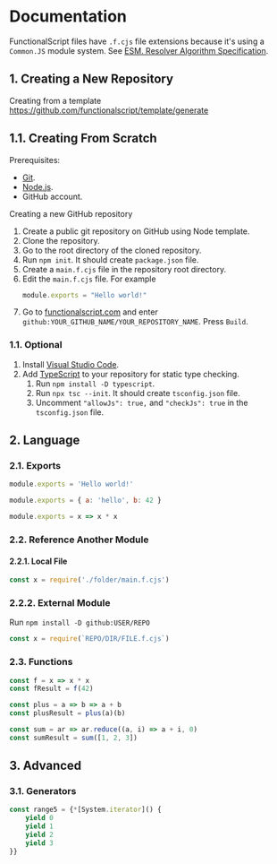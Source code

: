 # Documentation

FunctionalScript files have `.f.cjs` file extensions because it's using a `Common.JS` module system. See
[ESM. Resolver Algorithm Specification](https://nodejs.org/api/esm.html#resolver-algorithm-specification).

## 1. Creating a New Repository

Creating from a template https://github.com/functionalscript/template/generate

## 1.1. Creating From Scratch

Prerequisites:

- [Git](https://git-scm.com/).
- [Node.js](https://nodejs.org/en/).
- GitHub account.

Creating a new GitHub repository

1. Create a public git repository on GitHub using Node template.
2. Clone the repository.
3. Go to the root directory of the cloned repository.
4. Run `npm init`. It should create `package.json` file.
5. Create a `main.f.cjs` file in the repository root directory.
6. Edit the `main.f.cjs` file. For example
    ```js
    module.exports = "Hello world!"
    ```
11. Go to [functionalscript.com](https://functionalscript.com) and enter `github:YOUR_GITHUB_NAME/YOUR_REPOSITORY_NAME`. Press `Build`.

### 1.1. Optional

1. Install [Visual Studio Code](https://code.visualstudio.com/).
2. Add [TypeScript](https://www.typescriptlang.org/) to your repository for static type checking.
   1. Run `npm install -D typescript`.
   2. Run `npx tsc --init`. It should create `tsconfig.json` file.
   3. Uncomment `"allowJs": true,` and `"checkJs": true` in the `tsconfig.json` file.

## 2. Language

### 2.1. Exports

```js
module.exports = 'Hello world!'
```

```js
module.exports = { a: 'hello', b: 42 }
```

```js
module.exports = x => x * x
```

### 2.2. Reference Another Module

#### 2.2.1. Local File

```js
const x = require('./folder/main.f.cjs')
```

### 2.2.2. External Module

Run `npm install -D github:USER/REPO`

```js
const x = require(`REPO/DIR/FILE.f.cjs`)
```

### 2.3. Functions

```js
const f = x => x * x
const fResult = f(42)

const plus = a => b => a + b
const plusResult = plus(a)(b)

const sum = ar => ar.reduce((a, i) => a + i, 0)
const sumResult = sum([1, 2, 3])
```

## 3. Advanced

### 3.1. Generators

```js
const range5 = {*[System.iterator]() {
    yield 0
    yield 1
    yield 2
    yield 3
}}
```